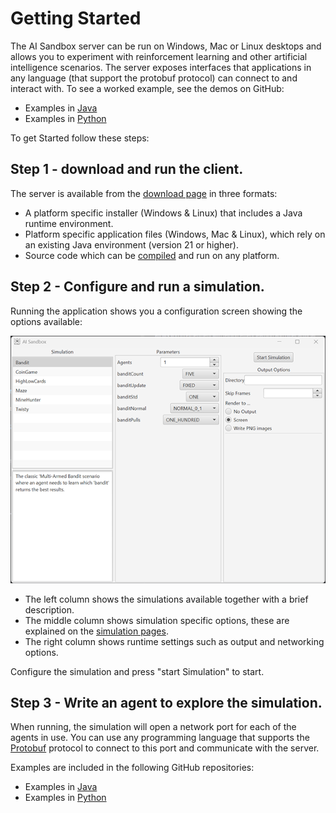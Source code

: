 # Getting Started

The AI Sandbox server can be run on Windows, Mac or Linux desktops and allows you to experiment with
reinforcement learning and other artificial intelligence scenarios.
The server exposes interfaces that applications in any language (that support the protobuf protocol)
can connect to and interact with. To see a worked example, see the demos on GitHub:

- Examples in [Java](https://github.com/graham-evans/AISandbox-Demos-Java)
- Examples in [Python](https://github.com/graham-evans/AISandbox-Demos-Python)

To get Started follow these steps:

## Step 1 - download and run the client.

The server is available from the [download page](Downloads.md) in three formats:

- A platform specific installer (Windows & Linux) that includes a Java runtime environment.
- Platform specific application files (Windows, Mac & Linux), which rely on an existing Java
  environment (version 21 or higher).
- Source code which can be [compiled](../dev/Compiling.md) and run on any platform.

## Step 2 - Configure and run a simulation.

Running the application shows you a configuration screen showing the options available:

![Scenario setup](images/setup.png)

- The left column shows the simulations available together with a brief description.
- The middle column shows simulation specific options, these are explained on
  the [simulation pages](../simulations/index.md).
- The right column shows runtime settings such as output and networking options.

Configure the simulation and press "start Simulation" to start.

## Step 3 - Write an agent to explore the simulation.

When running, the simulation will open a network port for each of the agents in use. You can use any
programming language that supports the [Protobuf](https://protobuf.dev/) protocol to connect to this
port and communicate with the server.

Examples are included in the following GitHub repositories:

- Examples in [Java](https://github.com/graham-evans/AISandbox-Demos-Java)
- Examples in [Python](https://github.com/graham-evans/AISandbox-Demos-Python)
